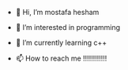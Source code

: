 - 👋 Hi, I’m mostafa hesham
- 👀 I’m interested in programming
- 🌱 I’m currently learning c++

- 📫 How to reach me !!!!!!!!!!!!

<!---
1MostafaH/1MostafaH is a ✨ special ✨ repository because its `README.md` (this file) appears on your GitHub profile.
You can click the Preview link to take a look at your changes.
--->
